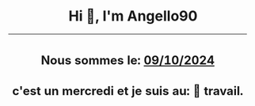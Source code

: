 <h1 align='center'>Hi 👋, I'm Angello90</h1>
<div align='center'>

|<h2 align='center'>Nous sommes le: <u>09/10/2024</u></h2><h2 align='center'>c'est un mercredi et je suis au: 🏢 travail.</h2>|
|---
</div>